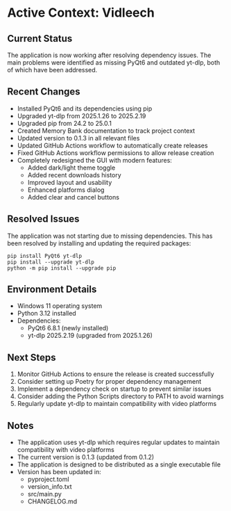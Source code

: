 # Active Context: Vidleech

## Current Status
The application is now working after resolving dependency issues. The main problems were identified as missing PyQt6 and outdated yt-dlp, both of which have been addressed.

## Recent Changes
- Installed PyQt6 and its dependencies using pip
- Upgraded yt-dlp from 2025.1.26 to 2025.2.19
- Upgraded pip from 24.2 to 25.0.1
- Created Memory Bank documentation to track project context
- Updated version to 0.1.3 in all relevant files
- Updated GitHub Actions workflow to automatically create releases
- Fixed GitHub Actions workflow permissions to allow release creation
- Completely redesigned the GUI with modern features:
  - Added dark/light theme toggle
  - Added recent downloads history
  - Improved layout and usability
  - Enhanced platforms dialog
  - Added clear and cancel buttons

## Resolved Issues
The application was not starting due to missing dependencies. This has been resolved by installing and updating the required packages:
```
pip install PyQt6 yt-dlp
pip install --upgrade yt-dlp
python -m pip install --upgrade pip
```

## Environment Details
- Windows 11 operating system
- Python 3.12 installed
- Dependencies:
  - PyQt6 6.8.1 (newly installed)
  - yt-dlp 2025.2.19 (upgraded from 2025.1.26)

## Next Steps
1. Monitor GitHub Actions to ensure the release is created successfully
2. Consider setting up Poetry for proper dependency management
3. Implement a dependency check on startup to prevent similar issues
4. Consider adding the Python Scripts directory to PATH to avoid warnings
5. Regularly update yt-dlp to maintain compatibility with video platforms

## Notes
- The application uses yt-dlp which requires regular updates to maintain compatibility with video platforms
- The current version is 0.1.3 (updated from 0.1.2)
- The application is designed to be distributed as a single executable file
- Version has been updated in:
  - pyproject.toml
  - version_info.txt
  - src/main.py
  - CHANGELOG.md
